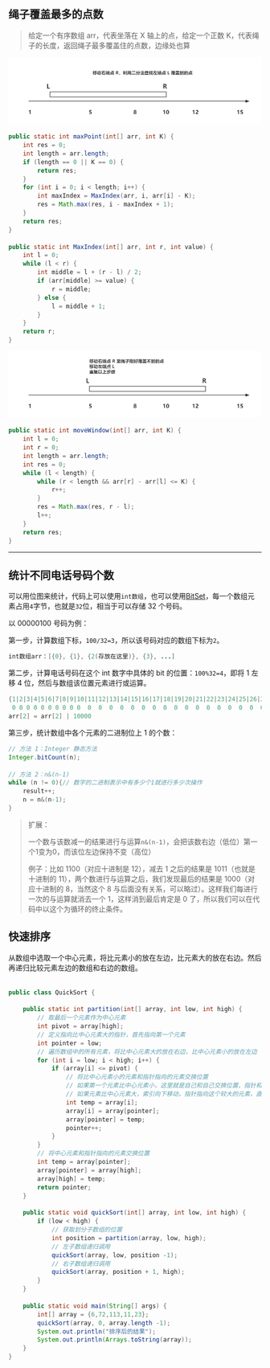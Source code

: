 ## 绳子覆盖最多的点数

> 给定一个有序数组 arr，代表坐落在 X 轴上的点，给定一个正数 K，代表绳子的长度，返回绳子最多覆盖住的点数，边缘处也算

<img src="https://raw.githubusercontent.com/Famezyy/picture/master/notePictureBed/1-d6fae9b7fa9d520dee4215ae404155d0-5bcdd0.png" style="zoom:67%;" />

```java
public static int maxPoint(int[] arr, int K) {
    int res = 0;
    int length = arr.length;
    if (length == 0 || K == 0) {
        return res;
    }
    for (int i = 0; i < length; i++) {
        int maxIndex = MaxIndex(arr, i, arr[i] - K);
        res = Math.max(res, i - maxIndex + 1);
    }
    return res;
}

public static int MaxIndex(int[] arr, int r, int value) {
    int l = 0;
    while (l < r) {
        int middle = l + (r - l) / 2;
        if (arr[middle] >= value) {
            r = middle;
        } else {
            l = middle + 1;
        }
    }
    return r;
}
```

<img src="https://raw.githubusercontent.com/Famezyy/picture/master/notePictureBed/2-d85cfad1ec71a93acf6502f863819b00-4348cf.png" style="zoom:67%;" />

```java
public static int moveWindow(int[] arr, int K) {
    int l = 0;
    int r = 0;
    int length = arr.length;
    int res = 0;
    while (l < length) {
        while (r < length && arr[r] - arr[l] <= K) {
            r++;
        }
        res = Math.max(res, r - l);
        l++;
    }
    return res;
}
```

---

## 统计不同电话号码个数

可以用位图来统计，代码上可以使用`int数组`，也可以使用<a href="../Java/集合/BitSet.md">BitSet</a>，每一个数组元素占用`4`字节，也就是`32`位，相当于可以存储 32 个号码。

以 00000100 号码为例：

第一步，计算数组下标，`100/32=3`，所以该号码对应的数组下标为`2`。

```java
int数组arr：[{0}, {1}, {2(存放在这里)}, {3}, ...]
```

第二步，计算电话号码在这个 int 数字中具体的 bit 的位置：`100%32=4`，即将 1 左移 4 位，然后与数组该位置元素进行或运算。

```java
{1|2|3|4|5|6|7|8|9|10|11|12|13|14|15|16|17|18|19|20|21|22|23|24|25|26|27|28|29|30|31|32}
 0 0 0 0 0 0 0 0 0 0  0  0  0  0  0  0  0  0  0  0  0  0  0  0  0  0  0  1  0  0  0  0
arr[2] = arr[2] | 10000
```

第三步，统计数组中各个元素的二进制位上 1 的个数：

```java
// 方法 1：Integer 静态方法
Integer.bitCount(n);

// 方法 2：n&(n-1)
while (n != 0){// 数字的二进制表示中有多少个1就进行多少次操作
    result++;
    n = n&(n-1);
}
```

> 扩展：
>
> 一个数与该数减一的结果进行与运算`n&(n-1)`，会把该数右边（低位）第一个1变为0，而该位左边保持不变（高位）
>
> 例子：比如 1100（对应十进制是 12），减去 1 之后的结果是 1011（也就是十进制的 11），两个数进行与运算之后，我们发现最后的结果是 1000（对应十进制的 8，当然这个 8 与后面没有关系，可以略过）。这样我们每进行一次的与运算就消去一个 1，这样消到最后肯定是 0 了，所以我们可以在代码中以这个为循环的终止条件。

## 快速排序

从数组中选取一个中心元素，将比元素小的放在左边，比元素大的放在右边。然后再递归比较元素左边的数组和右边的数组。

```java

public class QuickSort {

    public static int partition(int[] array, int low, int high) {
        // 取最后一个元素作为中心元素
        int pivot = array[high];
        // 定义指向比中心元素大的指针，首先指向第一个元素
        int pointer = low;
        // 遍历数组中的所有元素，将比中心元素大的放在右边，比中心元素小的放在左边
        for (int i = low; i < high; i++) {
            if (array[i] <= pivot) {
                // 将比中心元素小的元素和指针指向的元素交换位置
                // 如果第一个元素比中心元素小，这里就是自己和自己交换位置，指针和索引都向下一位移动
                // 如果元素比中心元素大，索引向下移动，指针指向这个较大的元素，直到找到比中心元素小的元素，并交换位置，指针向下移动
                int temp = array[i];
                array[i] = array[pointer];
                array[pointer] = temp;
                pointer++;
            }
        }
        // 将中心元素和指针指向的元素交换位置
        int temp = array[pointer];
        array[pointer] = array[high];
        array[high] = temp;
        return pointer;
    }

    public static void quickSort(int[] array, int low, int high) {
        if (low < high) {
            // 获取划分子数组的位置
            int position = partition(array, low, high);
            // 左子数组递归调用
            quickSort(array, low, position -1);
            // 右子数组递归调用
            quickSort(array, position + 1, high);
        }
    }

    public static void main(String[] args) {
        int[] array = {6,72,113,11,23};
        quickSort(array, 0, array.length -1);
        System.out.println("排序后的结果");
        System.out.println(Arrays.toString(array));
    }
}
```

